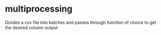 # multiprocessing

Divides a csv file into batches and passes through function of choice to get the desired column output
